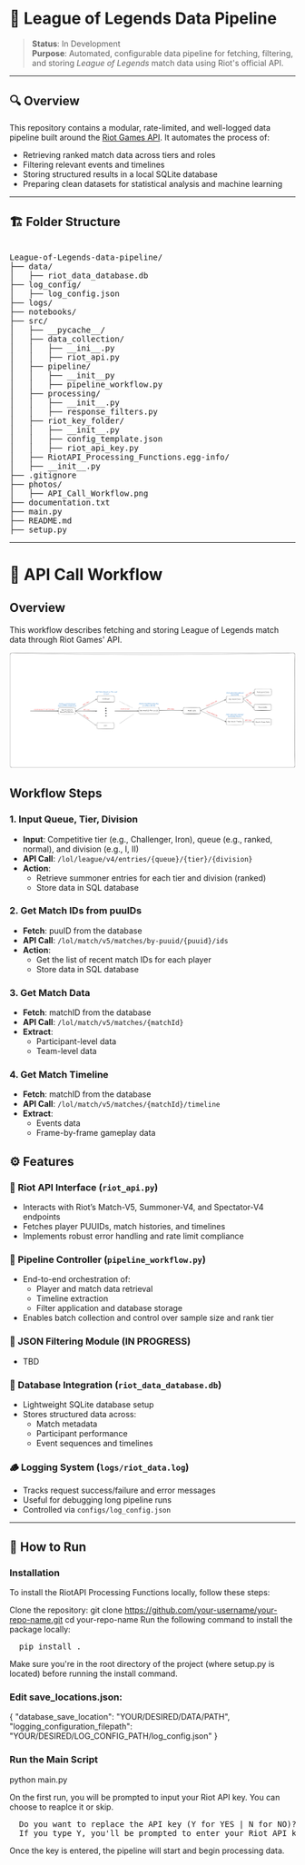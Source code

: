# 🧩 League of Legends Data Pipeline

> **Status**: In Development  
> **Purpose**: Automated, configurable data pipeline for fetching, filtering, and storing *League of Legends* match data using Riot's official API.

---

## 🔍 Overview

This repository contains a modular, rate-limited, and well-logged data pipeline built around the [Riot Games API](https://developer.riotgames.com/). It automates the process of:

- Retrieving ranked match data across tiers and roles
- Filtering relevant events and timelines
- Storing structured results in a local SQLite database
- Preparing clean datasets for statistical analysis and machine learning

---

## 🏗️ Folder Structure

<pre>

League-of-Legends-data-pipeline/
├── data/
│   ├── riot_data_database.db
├── log_config/
│   ├── log_config.json
├── logs/
├── notebooks/
├── src/
│   ├── __pycache__/
│   ├── data_collection/
│   │   ├── __ini__.py
│   │   ├── riot_api.py
│   ├── pipeline/
│   │   ├── __init__py
│   │   ├── pipeline_workflow.py
│   ├── processing/
│   │   ├── __init__.py
│   │   ├── response_filters.py
│   ├── riot_key_folder/
│   │   ├── __init__.py
│   │   ├── config_template.json
│   │   ├── riot_api_key.py
│   ├── RiotAPI_Processing_Functions.egg-info/
│   ├── __init__.py
├── .gitignore
├── photos/
│   ├── API_Call_Workflow.png
├── documentation.txt
├── main.py
├── README.md
├── setup.py
</pre>
---

# 🔁 API Call Workflow

## Overview
This workflow describes fetching and storing League of Legends match data through Riot Games' API.

![API Call Workflow](photos/API_Call_Workflow.png)

## Workflow Steps

### 1. Input Queue, Tier, Division
- **Input**: Competitive tier (e.g., Challenger, Iron), queue (e.g., ranked, normal), and division (e.g., I, II)
- **API Call**: `/lol/league/v4/entries/{queue}/{tier}/{division}`
- **Action**: 
  - Retrieve summoner entries for each tier and division (ranked)
  - Store data in SQL database

### 2. Get Match IDs from puuIDs
- **Fetch**: puuID from the database
- **API Call**: `/lol/match/v5/matches/by-puuid/{puuid}/ids`
- **Action**: 
  - Get the list of recent match IDs for each player
  - Store data in SQL database

### 3. Get Match Data
- **Fetch**: matchID from the database
- **API Call**: `/lol/match/v5/matches/{matchId}`
- **Extract**: 
  - Participant-level data
  - Team-level data

### 4. Get Match Timeline
- **Fetch**: matchID from the database
- **API Call**: `/lol/match/v5/matches/{matchId}/timeline`
- **Extract**: 
  - Events data
  - Frame-by-frame gameplay data

## ⚙️ Features

### 🔗 Riot API Interface (`riot_api.py`)
- Interacts with Riot’s Match-V5, Summoner-V4, and Spectator-V4 endpoints
- Fetches player PUUIDs, match histories, and timelines
- Implements robust error handling and rate limit compliance

### 🧠 Pipeline Controller (`pipeline_workflow.py`)
- End-to-end orchestration of:
  - Player and match data retrieval
  - Timeline extraction
  - Filter application and database storage
- Enables batch collection and control over sample size and rank tier

### 🧼 JSON Filtering Module (IN PROGRESS)
- TBD

### 🧱 Database Integration (`riot_data_database.db`)
- Lightweight SQLite database setup
- Stores structured data across:
  - Match metadata
  - Participant performance
  - Event sequences and timelines

### 🪵 Logging System (`logs/riot_data.log`)
- Tracks request success/failure and error messages
- Useful for debugging long pipeline runs
- Controlled via `configs/log_config.json`

---

## 🧪 How to Run

### Installation
To install the RiotAPI Processing Functions locally, follow these steps:

Clone the repository:
git clone https://github.com/your-username/your-repo-name.git
cd your-repo-name
Run the following command to install the package locally:

<pre>
  pip install .
</pre>

Make sure you're in the root directory of the project (where setup.py is located) before running the install command.

### Edit save_locations.json:

{
  "database_save_location": "YOUR/DESIRED/DATA/PATH",
  "logging_configuration_filepath": "YOUR/DESIRED/LOG_CONFIG_PATH/log_config.json"
}

### Run the Main Script

python main.py

On the first run, you will be prompted to input your Riot API key. You can choose to reaplce it or skip.
<pre>
  Do you want to replace the API key (Y for YES | N for NO)?
  If you type Y, you'll be prompted to enter your Riot API key:
</pre>

Once the key is entered, the pipeline will start and begin processing data.



